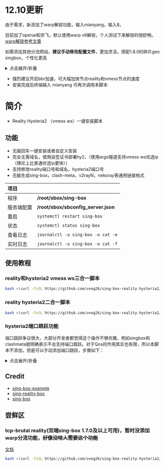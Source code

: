 # 12.10更新
由于需求，新添加了warp解锁功能，输入mianyang，输入8。

目前加了openai和奈飞，默认使用warp v6解锁，个人测试下来解锁的很舒畅。[warp解锁参考文章](https://github.com/chika0801/sing-box-examples/blob/main/wireguard.md)

如需添加其他分流网站，**建议手动修改配置文件**，更加灵活，搭配1.8.0的碎片geo singbox，个性化更高

<details>
  <summary>点击展开/折叠</summary>
  
```bash
  
nano /root/sbox/sbconfig_server.json

```

修改route 块下的内容，比如添加一个pornhub的例子：
```json
  
      "rules": [
        {
          "rule_set": "geosite-openai",
          "outbound": "warp-IPv6-out" //可改为warp-IPv4-out
        },
        {
          "rule_set": "geosite-netflix",
          "outbound": "warp-IPv6-out" //可改为warp-IPv4-out
        },
        { //此处为添加内容********，rule_set对应下面tag
          "rule_set": "geosite-pornhub",
          "outbound": "warp-IPv6-out" 
        },
        {//域名关键字触发，包含这个关键字
          "domain_keyword": [
            "ipaddress"
          ],
          "outbound": "warp-IPv6-out" //可改为warp-IPv4-out
        }
      ],
      "rule_set": [
        { //照虎画猫，srs文件仓库推荐（https://github.com/MetaCubeX/meta-rules-dat/tree/sing/geo/geosite），只需复制下面的样式，修改xxx.srs即可
          "tag": "geosite-openai",
          "type": "remote",
          "format": "binary",
          "url": "https://testingcf.jsdelivr.net/gh/MetaCubeX/meta-rules-dat@sing/geo/geosite/openai.srs",
          "download_detour": "direct"
        },
        {
          "tag": "geosite-netflix",
          "type": "remote",
          "format": "binary",
          "url": "https://testingcf.jsdelivr.net/gh/MetaCubeX/meta-rules-dat@sing/geo/geosite/netflix.srs",
          "download_detour": "direct"
        },
        { //此处为添加内容******，tag对应上面
          "tag": "geosite-pornhub",
          "type": "remote",
          "format": "binary",
          "url": "https://testingcf.jsdelivr.net/gh/MetaCubeX/meta-rules-dat@sing/geo/geosite/pornhub.srs",
          "download_detour": "direct"
        }
      ]
      
```
</details>


- 强烈建议开启bbr加速，可大幅加快节点reality和vmess节点的速度
- 安装完成后终端输入 mianyang 可再次调用本脚本

# 简介
- Reality Hysteria2 （vmess ws）一键安装脚本
  
## 功能

- 无脑回车一键安装或者自定义安装
- 完全无需域名，使用自签证书部署hy2，（使用argo隧道支持vmess ws优选ip（理论上比普通优选ip更快））
- 支持修改reality端口号和域名，hysteria2端口号
- 无脑生成sing-box，clash-meta，v2rayN，nekoray等通用链接格式

|项目||
|:--|:--|
|程序|**/root/sbox/sing-box**|
|服务端配置|**/root/sbox/sbconfig_server.json**|
|重启|`systemctl restart sing-box`|
|状态|`systemctl status sing-box`|
|查看日志|`journalctl -u sing-box -o cat -e`|
|实时日志|`journalctl -u sing-box -o cat -f`|
## 使用教程

### reality和hysteria2 vmess ws三合一脚本

```bash
bash <(curl -fsSL https://github.com/vveg26/sing-box-reality-hysteria2/raw/main/beta.sh)
```

### reality hysteria2二合一脚本

```bash
bash <(curl -fsSL https://github.com/vveg26/sing-box-reality-hysteria2/raw/main/install.sh)
```

### hysteria2端口跳跃功能
端口跳跃争议很大，大部分开发者都觉得这个操作不够优雅，例如singbox和clashmeta就明确表示不会支持端口跳跃。对于Qos的作用其实也有限，所以本脚本不添加，但是可以手动添加端口跳跃，步骤如下：
<details>
  <summary>点击展开/折叠</summary>

如果想要**开启端口跳跃可根据ipv4或v6**执行：
```
# IPv4
iptables -t nat -A PREROUTING -i eth0 -p udp --dport 20000:50000 -j DNAT --to-destination :8443
# IPv6
ip6tables -t nat -A PREROUTING -i eth0 -p udp --dport 20000:50000 -j DNAT --to-destination :8443
```
  
上述命令的作用就是做了一个简单的流量转发，通过监听20000到50000端口的udp流量，并将它们转发到hysteria2的8443端口。

**关闭hy2端口跳跃**：
```
# IPv4
iptables -t nat -D PREROUTING -i eth0 -p udp --dport 20000:50000 -j DNAT --to-destination :8443
# IPv6
ip6tables -t nat -D PREROUTING -i eth0 -p udp --dport 20000:50000 -j DNAT --to-destination :8443
```

</details>


## Credit
- [sing-box-example](https://github.com/chika0801/sing-box-examples)
- [sing-reality-box](https://github.com/deathline94/sing-REALITY-Box)
- [sing-box](https://github.com/SagerNet/sing-box)


## 尝鲜区
### tcp-brutal reality(双端sing-box 1.7.0及以上可用)，暂时没添加warp分流功能，~~好像没啥人需要这个功能~~

[文档](https://github.com/apernet/tcp-brutal/blob/master/README.zh.md)

```bash
bash <(curl -fsSL https://github.com/vveg26/sing-box-reality-hysteria2/raw/main/tcp-brutal-reality.sh)
```

